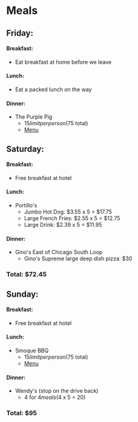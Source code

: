 # Meals
## Friday:
#### Breakfast:
* Eat breakfast at home before we leave
#### Lunch:
* Eat a packed lunch on the way
#### Dinner:
* The Purple Pig
  * $15 limit per person ($75 total)
  * [Menu](https://thepurplepigchicago.com/wp-content/uploads/2016/08/The-Purple-Pig-Catering-Brochure-10-5-16_PROOF-3.pdf)
  
## Saturday:
#### Breakfast:
* Free breakfast at hotel
#### Lunch:
* Portillo's
  * Jumbo Hot Dog: $3.55 x 5 = $17.75
  * Large French Fries: $2.55 x 5 = $12.75
  * Large Drink: $2.39 x 5 = $11.95
#### Dinner:
* Gino's East of Chicago South Loop
  * Gino's Supreme large deep dish pizza: $30
### Total: $72.45
## Sunday:
#### Breakfast:
  * Free breakfast at hotel
#### Lunch:
* Smoque BBQ
  * $15 limit per person ($75 total)
  * [Menu](http://www.smoquebbq.com/smoque_menu.pdf)
#### Dinner:
* Wendy's (stop on the drive back)
  * 4 for $4 meals ($4 x 5 = 20)
### Total: $95
